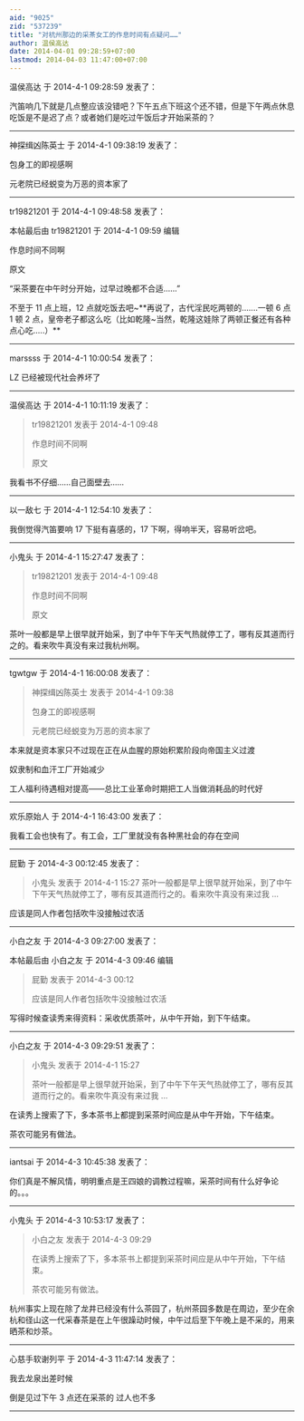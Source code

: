 ```yaml
---
aid: "9025"
zid: "537239"
title: "对杭州那边的采茶女工的作息时间有点疑问……"
author: 温侯高达
date: 2014-04-01 09:28:59+07:00
lastmod: 2014-04-03 11:47:00+07:00
---
```


温侯高达 于 2014-4-1 09:28:59 发表了：

汽笛响几下就是几点整应该没错吧？下午五点下班这个还不错，但是下午两点休息吃饭是不是迟了点？或者她们是吃过午饭后才开始采茶的？

---

神探缉凶陈英士 于 2014-4-1 09:38:19 发表了：

包身工的即视感啊

元老院已经蜕变为万恶的资本家了

---

tr19821201 于 2014-4-1 09:48:58 发表了：

本帖最后由 tr19821201 于 2014-4-1 09:59 编辑

作息时间不同啊

原文

“采茶要在中午时分开始，过早过晚都不合适......”

不至于 11 点上班，12 点就吃饭去吧~**再说了，古代淫民吃两顿的.......一顿 6 点 1 顿 2 点，皇帝老子都这么吃（比如乾隆~当然，乾隆这娃除了两顿正餐还有各种点心吃.....）**

---

marssss 于 2014-4-1 10:00:54 发表了：

LZ 已经被现代社会养坏了

---

温侯高达 于 2014-4-1 10:11:19 发表了：

> tr19821201 发表于 2014-4-1 09:48
>
> 作息时间不同啊
>
> 原文

我看书不仔细……自己面壁去……

---

以一敌七 于 2014-4-1 12:54:10 发表了：

我倒觉得汽笛要响 17 下挺有喜感的，17 下啊，得响半天，容易听岔吧。

---

小鬼头 于 2014-4-1 15:27:47 发表了：

> tr19821201 发表于 2014-4-1 09:48
>
> 作息时间不同啊
>
> 原文

茶叶一般都是早上很早就开始采，到了中午下午天气热就停工了，哪有反其道而行之的。看来吹牛真没有来过我杭州啊。

---

tgwtgw 于 2014-4-1 16:00:08 发表了：

> 神探缉凶陈英士 发表于 2014-4-1 09:38
>
> 包身工的即视感啊
>
> 元老院已经蜕变为万恶的资本家了

本来就是资本家只不过现在正在从血腥的原始积累阶段向帝国主义过渡

奴隶制和血汗工厂开始减少

工人福利待遇相对提高——总比工业革命时期把工人当做消耗品的时代好

---

欢乐原始人 于 2014-4-1 16:43:00 发表了：

我看工会也快有了。有工会，工厂里就没有各种黑社会的存在空间

---

屁勤 于 2014-4-3 00:12:45 发表了：

> 小鬼头 发表于 2014-4-1 15:27 茶叶一般都是早上很早就开始采，到了中午下午天气热就停工了，哪有反其道而行之的。看来吹牛真没有来过我 ...

应该是同人作者包括吹牛没接触过农活

---

小白之友 于 2014-4-3 09:27:00 发表了：

本帖最后由 小白之友 于 2014-4-3 09:46 编辑

> 屁勤 发表于 2014-4-3 00:12
>
> 应该是同人作者包括吹牛没接触过农活

写得时候查读秀来得资料：采收优质茶叶，从中午开始，到下午结束。

---

小白之友 于 2014-4-3 09:29:51 发表了：

> 小鬼头 发表于 2014-4-1 15:27
>
> 茶叶一般都是早上很早就开始采，到了中午下午天气热就停工了，哪有反其道而行之的。看来吹牛真没有来过我 ...

在读秀上搜索了下，多本茶书上都提到采茶时间应是从中午开始，下午结束。

茶农可能另有做法。

---

iantsai 于 2014-4-3 10:45:38 发表了：

你们真是不解风情，明明重点是王四娘的调教过程嘛，采茶时间有什么好争论的。。。

---

小鬼头 于 2014-4-3 10:53:17 发表了：

> 小白之友 发表于 2014-4-3 09:29
>
> 在读秀上搜索了下，多本茶书上都提到采茶时间应是从中午开始，下午结束。
>
> 茶农可能另有做法。

杭州事实上现在除了龙井已经没有什么茶园了，杭州茶园多数是在周边，至少在余杭和径山这一代采春茶是在上午很躁动时候，中午过后至下午晚上是不采的，用来晒茶和炒茶。

---

心慈手软谢列平 于 2014-4-3 11:47:14 发表了：

我去龙泉出差时候

倒是见过下午 3 点还在采茶的 过人也不多

---
